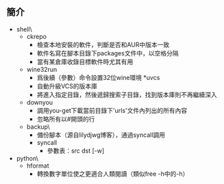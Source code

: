 ## 簡介 ##
* shell\\
	* ckrepo
		* 檢查本地安裝的軟件，判斷是否和AUR中版本一致
		* 軟件名寫在腳本目錄下packages文件中，以空格分隔
		* 當有某倉庫收錄目標軟件時尤其有用
	* wine32run
		* 爲後續（參數）命令設置32位wine環境
	*uvcs
		* 自動升級VCS的版本庫
		* 將進入指定目錄，然後遞歸搜索子目錄，找到版本庫則不再繼續深入
	* downyou
		* 調用you-get下載當前目錄下'urls'文件內列出的所有內容
		* 忽略所有以#開頭的行
	* backup\\
		* 備份腳本（源自lilydjwg博客），通過syncall調用
		* syncall
			* 參數表：src dst [-w]
* python\\
	* hformat
		* 轉換數字單位使之更適合人類閱讀（類似free -h中的-h）
